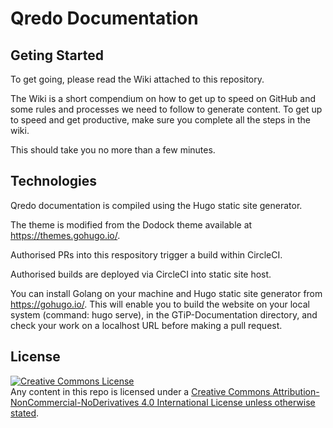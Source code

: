 # Qredo Documentation

## Geting Started
To get going, please read the Wiki attached to this repository.

The Wiki is a short compendium on how to get up to speed on GitHub and some rules and processes we need to follow to generate content. To get up to speed and get productive, make sure you complete all the steps in the wiki.

This should take you no more than a few minutes.

## Technologies
Qredo documentation is compiled using the Hugo static site generator.

The theme is modified from the Dodock theme available at https://themes.gohugo.io/.

Authorised PRs into this respository trigger a build within CircleCI.

Authorised builds are deployed via CircleCI into static site host.

You can install Golang on your machine and Hugo static site generator from https://gohugo.io/. This will enable you to build the website on your local system (command: hugo serve), in the GTiP-Documentation directory, and check your work on a localhost URL before making a pull request.

## License
<a rel="license" href="http://creativecommons.org/licenses/by-nc-nd/4.0/"><img alt="Creative Commons License" style="border-width:0" src="https://i.creativecommons.org/l/by-nc-nd/4.0/88x31.png" /></a><br />Any content in this repo is licensed under a <a rel="license" href="http://creativecommons.org/licenses/by-nc-nd/4.0/">Creative Commons Attribution-NonCommercial-NoDerivatives 4.0 International License unless otherwise stated</a>.
